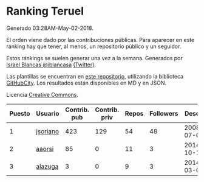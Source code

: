# Ranking Teruel

Generado 03:28AM-May-02-2018.

El orden viene dado por las contribuciones públicas. Para aparecer en este ránking hay que tener, al menos, un repositorio público y un seguidor.

Estos ránkings se suelen generar una vez a la semana. Generados por [Israel Blancas @iblancasa](https://github.com/iblancasa/) [(Twitter)](https://twitter.com/iblancasa).

Las plantillas se encuentran en [este repositorio](https://github.com/iblancasa/GH-Spanish-Ranking), utilizando la biblioteca [GitHubCity](https://github.com/iblancasa/GitHubCity). Los resultados están disponibles en MD y en JSON.

Licencia [Creative Commons](https://creativecommons.org/licenses/by/4.0/).

| Puesto   |  Usuario  | Contrib. pub | Contrib. priv |Repos| Followers | Desde |  Avatar  |
|----------|-----------|--------------|---------------|-----|-----------|-------|----------|
|1|[jsoriano](https://github.com/jsoriano)|423|129|54|48|2008-07-02|![jsoriano](https://avatars2.githubusercontent.com/u/15763)|
|2|[aaorsi](https://github.com/aaorsi)|85|0|11|3|2014-10-18|![aaorsi](https://avatars3.githubusercontent.com/u/9295921)|
|3|[alazuga](https://github.com/alazuga)|3|0|9|3|2014-03-04|![alazuga](https://avatars0.githubusercontent.com/u/6850099)|
